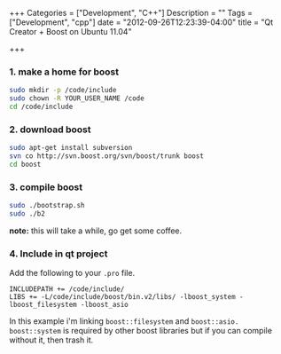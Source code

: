 +++
Categories = ["Development", "C++"]
Description = ""
Tags = ["Development", "cpp"]
date = "2012-09-26T12:23:39-04:00"
title = "Qt Creator + Boost on Ubuntu 11.04"

+++

### 1. make a home for boost

``` sh
sudo mkdir -p /code/include
sudo chown -R YOUR_USER_NAME /code
cd /code/include
```

### 2. download boost

``` sh
sudo apt-get install subversion
svn co http://svn.boost.org/svn/boost/trunk boost
cd boost
```

### 3. compile boost

``` sh
sudo ./bootstrap.sh
sudo ./b2
```

**note:** this will take a while, go get some coffee.

### 4. Include in qt project

Add the following to your `.pro` file.

```
INCLUDEPATH += /code/include/
LIBS += -L/code/include/boost/bin.v2/libs/ -lboost_system -lboost_filesystem -lboost_asio
```

In this example i'm linking `boost::filesystem` and `boost::asio.` 
`boost::system` is required by other boost libraries but if you can compile without it, then trash it.
